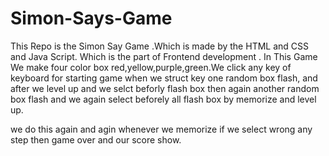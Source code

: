 # Simon-Says-Game
This Repo is the Simon Say Game .Which is made by the HTML and CSS and Java Script.
Which is the part of Frontend development .
In This Game We make four color box red,yellow,purple,green.We click any key of keyboard for starting game when we struct key one random box flash,
and after we level up and we selct beforly flash box then again another random box flash and we again select beforely all flash box by memorize and 
level up.


we do this again and agin whenever we memorize if we select wrong any step then game over and our score show.

 
